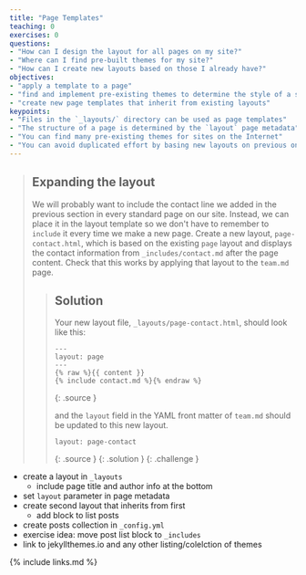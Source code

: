 ```yaml
---
title: "Page Templates"
teaching: 0
exercises: 0
questions:
- "How can I design the layout for all pages on my site?"
- "Where can I find pre-built themes for my site?"
- "How can I create new layouts based on those I already have?"
objectives:
- "apply a template to a page"
- "find and implement pre-existing themes to determine the style of a site"
- "create new page templates that inherit from existing layouts"
keypoints:
- "Files in the `_layouts/` directory can be used as page templates"
- "The structure of a page is determined by the `layout` page metadata"
- "You can find many pre-existing themes for sites on the Internet"
- "You can avoid duplicated effort by basing new layouts on previous ones"
---
```


> ## Expanding the layout
>
> We will probably want to include the contact line we added in the previous section
> in every standard page on our site.
> Instead, we can place it in the layout template
> so we don't have to remember to `include` it every time we make a new page.
> Create a new layout, `page-contact.html`,
> which is based on the existing `page` layout and
> displays the contact information from `_includes/contact.md`
> after the page content.
> Check that this works by applying that layout to the `team.md` page.
>
> > ## Solution
> > Your new layout file, `_layouts/page-contact.html`,
> > should look like this:
> >
> > ~~~
> > ---
> > layout: page
> > ---
> > {% raw %}{{ content }}
> > {% include contact.md %}{% endraw %}
> > ~~~
> > {: .source }
> >
> > and the `layout` field in the YAML front matter of `team.md` should
> > be updated to this new layout.
> >
> > ~~~
> > layout: page-contact
> > ~~~
> > {: .source }
> {: .solution }
{: .challenge }

- create a layout in `_layouts`
  - include page title and author info at the bottom
- set `layout` parameter in page metadata
- create second layout that inherits from first
  - add block to list posts
- create posts collection in `_config.yml`
- exercise idea: move post list block to `_includes`
- link to jekyllthemes.io and any other listing/colelction of themes

{% include links.md %}
